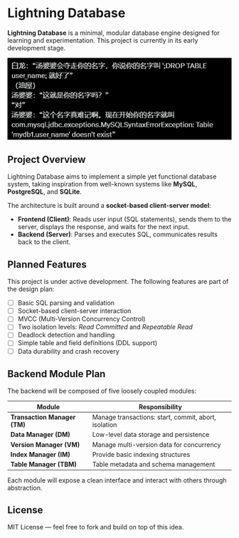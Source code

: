 # Lightning Database

**Lightning Database** is a minimal, modular database engine designed for learning and experimentation. This project is currently in its early development stage.

![meme](./assets/ptf.png)

## Project Overview

Lightning Database aims to implement a simple yet functional database system, taking inspiration from well-known systems like **MySQL**, **PostgreSQL**, and **SQLite**.

The architecture is built around a **socket-based client-server model**:

- **Frontend (Client)**: Reads user input (SQL statements), sends them to the server, displays the response, and waits for the next input.
- **Backend (Server)**: Parses and executes SQL, communicates results back to the client.

## Planned Features

This project is under active development. The following features are part of the design plan:

- [ ] Basic SQL parsing and validation
- [ ] Socket-based client-server interaction
- [ ] MVCC (Multi-Version Concurrency Control)
- [ ] Two isolation levels: *Read Committed* and *Repeatable Read*
- [ ] Deadlock detection and handling
- [ ] Simple table and field definitions (DDL support)
- [ ] Data durability and crash recovery

## Backend Module Plan

The backend will be composed of five loosely coupled modules:

| Module              | Responsibility                                      |
|---------------------|------------------------------------------------------|
| **Transaction Manager (TM)** | Manage transactions: start, commit, abort, isolation |
| **Data Manager (DM)**        | Low-level data storage and persistence        |
| **Version Manager (VM)**     | Manage multi-version data for concurrency     |
| **Index Manager (IM)**       | Provide basic indexing structures             |
| **Table Manager (TBM)**      | Table metadata and schema management          |

Each module will expose a clean interface and interact with others through abstraction.

## License

MIT License — feel free to fork and build on top of this idea.
